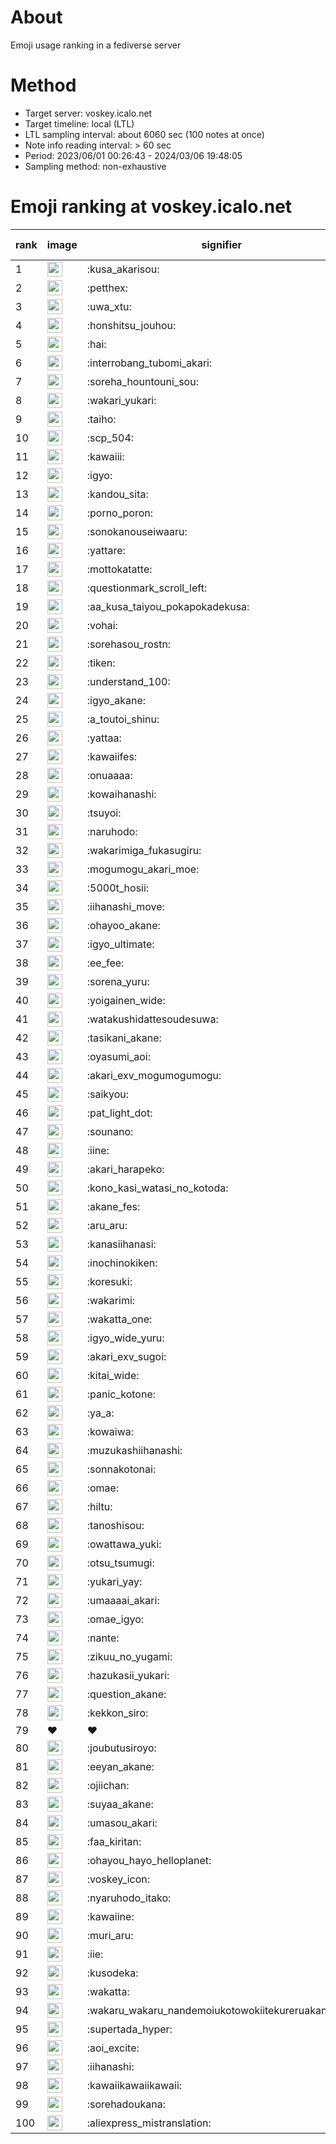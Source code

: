 # About
Emoji usage ranking in a fediverse server

# Method
- Target server: voskey.icalo.net
- Target timeline: local (LTL)
- LTL sampling interval: about 6060 sec (100 notes at once)
- Note info reading interval: > 60 sec
- Period: 2023/06/01 00:26:43 - 2024/03/06 19:48:05 
- Sampling method: non-exhaustive

# Emoji ranking at voskey.icalo.net

|rank|image|signifier|type|frequency score|
|----|----|----|----|----|
|1|<img height="24" src="https://voskey.icalo.net/emoji/kusa_akarisou.webp">|:kusa_akarisou:|custom|21112|
|2|<img height="24" src="https://voskey.icalo.net/emoji/petthex.webp">|:petthex:|custom|14159|
|3|<img height="24" src="https://voskey.icalo.net/emoji/uwa_xtu.webp">|:uwa_xtu:|custom|10476|
|4|<img height="24" src="https://voskey.icalo.net/emoji/honshitsu_jouhou.webp">|:honshitsu_jouhou:|custom|7390|
|5|<img height="24" src="https://voskey.icalo.net/emoji/hai.webp">|:hai:|custom|6830|
|6|<img height="24" src="https://voskey.icalo.net/emoji/interrobang_tubomi_akari.webp">|:interrobang_tubomi_akari:|custom|6631|
|7|<img height="24" src="https://voskey.icalo.net/emoji/soreha_hountouni_sou.webp">|:soreha_hountouni_sou:|custom|6269|
|8|<img height="24" src="https://voskey.icalo.net/emoji/wakari_yukari.webp">|:wakari_yukari:|custom|6214|
|9|<img height="24" src="https://voskey.icalo.net/emoji/taiho.webp">|:taiho:|custom|6178|
|10|<img height="24" src="https://voskey.icalo.net/emoji/scp_504.webp">|:scp_504:|custom|5086|
|11|<img height="24" src="https://voskey.icalo.net/emoji/kawaiii.webp">|:kawaiii:|custom|4900|
|12|<img height="24" src="https://voskey.icalo.net/emoji/igyo.webp">|:igyo:|custom|4138|
|13|<img height="24" src="https://voskey.icalo.net/emoji/kandou_sita.webp">|:kandou_sita:|custom|4037|
|14|<img height="24" src="https://voskey.icalo.net/emoji/porno_poron.webp">|:porno_poron:|custom|3854|
|15|<img height="24" src="https://voskey.icalo.net/emoji/sonokanouseiwaaru.webp">|:sonokanouseiwaaru:|custom|3649|
|16|<img height="24" src="https://voskey.icalo.net/emoji/yattare.webp">|:yattare:|custom|3649|
|17|<img height="24" src="https://voskey.icalo.net/emoji/mottokatatte.webp">|:mottokatatte:|custom|3633|
|18|<img height="24" src="https://voskey.icalo.net/emoji/questionmark_scroll_left.webp">|:questionmark_scroll_left:|custom|3606|
|19|<img height="24" src="https://voskey.icalo.net/emoji/aa_kusa_taiyou_pokapokadekusa.webp">|:aa_kusa_taiyou_pokapokadekusa:|custom|3507|
|20|<img height="24" src="https://voskey.icalo.net/emoji/vohai.webp">|:vohai:|custom|3458|
|21|<img height="24" src="https://voskey.icalo.net/emoji/sorehasou_rostn.webp">|:sorehasou_rostn:|custom|3363|
|22|<img height="24" src="https://voskey.icalo.net/emoji/tiken.webp">|:tiken:|custom|3283|
|23|<img height="24" src="https://voskey.icalo.net/emoji/understand_100.webp">|:understand_100:|custom|3060|
|24|<img height="24" src="https://voskey.icalo.net/emoji/igyo_akane.webp">|:igyo_akane:|custom|2792|
|25|<img height="24" src="https://voskey.icalo.net/emoji/a_toutoi_shinu.webp">|:a_toutoi_shinu:|custom|2755|
|26|<img height="24" src="https://voskey.icalo.net/emoji/yattaa.webp">|:yattaa:|custom|2636|
|27|<img height="24" src="https://voskey.icalo.net/emoji/kawaiifes.webp">|:kawaiifes:|custom|2633|
|28|<img height="24" src="https://voskey.icalo.net/emoji/onuaaaa.webp">|:onuaaaa:|custom|2574|
|29|<img height="24" src="https://voskey.icalo.net/emoji/kowaihanashi.webp">|:kowaihanashi:|custom|2543|
|30|<img height="24" src="https://voskey.icalo.net/emoji/tsuyoi.webp">|:tsuyoi:|custom|2470|
|31|<img height="24" src="https://voskey.icalo.net/emoji/naruhodo.webp">|:naruhodo:|custom|2404|
|32|<img height="24" src="https://voskey.icalo.net/emoji/wakarimiga_fukasugiru.webp">|:wakarimiga_fukasugiru:|custom|2290|
|33|<img height="24" src="https://voskey.icalo.net/emoji/mogumogu_akari_moe.webp">|:mogumogu_akari_moe:|custom|2270|
|34|<img height="24" src="https://voskey.icalo.net/emoji/5000t_hosii.webp">|:5000t_hosii:|custom|2203|
|35|<img height="24" src="https://voskey.icalo.net/emoji/iihanashi_move.webp">|:iihanashi_move:|custom|2097|
|36|<img height="24" src="https://voskey.icalo.net/emoji/ohayoo_akane.webp">|:ohayoo_akane:|custom|2066|
|37|<img height="24" src="https://voskey.icalo.net/emoji/igyo_ultimate.webp">|:igyo_ultimate:|custom|2041|
|38|<img height="24" src="https://voskey.icalo.net/emoji/ee_fee.webp">|:ee_fee:|custom|2030|
|39|<img height="24" src="https://voskey.icalo.net/emoji/sorena_yuru.webp">|:sorena_yuru:|custom|1979|
|40|<img height="24" src="https://voskey.icalo.net/emoji/yoigainen_wide.webp">|:yoigainen_wide:|custom|1957|
|41|<img height="24" src="https://voskey.icalo.net/emoji/watakushidattesoudesuwa.webp">|:watakushidattesoudesuwa:|custom|1890|
|42|<img height="24" src="https://voskey.icalo.net/emoji/tasikani_akane.webp">|:tasikani_akane:|custom|1889|
|43|<img height="24" src="https://voskey.icalo.net/emoji/oyasumi_aoi.webp">|:oyasumi_aoi:|custom|1811|
|44|<img height="24" src="https://voskey.icalo.net/emoji/akari_exv_mogumogumogu.webp">|:akari_exv_mogumogumogu:|custom|1738|
|45|<img height="24" src="https://voskey.icalo.net/emoji/saikyou.webp">|:saikyou:|custom|1709|
|46|<img height="24" src="https://voskey.icalo.net/emoji/pat_light_dot.webp">|:pat_light_dot:|custom|1639|
|47|<img height="24" src="https://voskey.icalo.net/emoji/sounano.webp">|:sounano:|custom|1599|
|48|<img height="24" src="https://voskey.icalo.net/emoji/iine.webp">|:iine:|custom|1586|
|49|<img height="24" src="https://voskey.icalo.net/emoji/akari_harapeko.webp">|:akari_harapeko:|custom|1578|
|50|<img height="24" src="https://voskey.icalo.net/emoji/kono_kasi_watasi_no_kotoda.webp">|:kono_kasi_watasi_no_kotoda:|custom|1567|
|51|<img height="24" src="https://voskey.icalo.net/emoji/akane_fes.webp">|:akane_fes:|custom|1550|
|52|<img height="24" src="https://voskey.icalo.net/emoji/aru_aru.webp">|:aru_aru:|custom|1539|
|53|<img height="24" src="https://voskey.icalo.net/emoji/kanasiihanasi.webp">|:kanasiihanasi:|custom|1519|
|54|<img height="24" src="https://voskey.icalo.net/emoji/inochinokiken.webp">|:inochinokiken:|custom|1483|
|55|<img height="24" src="https://voskey.icalo.net/emoji/koresuki.webp">|:koresuki:|custom|1472|
|56|<img height="24" src="https://voskey.icalo.net/emoji/wakarimi.webp">|:wakarimi:|custom|1466|
|57|<img height="24" src="https://voskey.icalo.net/emoji/wakatta_one.webp">|:wakatta_one:|custom|1360|
|58|<img height="24" src="https://voskey.icalo.net/emoji/igyo_wide_yuru.webp">|:igyo_wide_yuru:|custom|1351|
|59|<img height="24" src="https://voskey.icalo.net/emoji/akari_exv_sugoi.webp">|:akari_exv_sugoi:|custom|1339|
|60|<img height="24" src="https://voskey.icalo.net/emoji/kitai_wide.webp">|:kitai_wide:|custom|1337|
|61|<img height="24" src="https://voskey.icalo.net/emoji/panic_kotone.webp">|:panic_kotone:|custom|1307|
|62|<img height="24" src="https://voskey.icalo.net/emoji/ya_a.webp">|:ya_a:|custom|1254|
|63|<img height="24" src="https://voskey.icalo.net/emoji/kowaiwa.webp">|:kowaiwa:|custom|1221|
|64|<img height="24" src="https://voskey.icalo.net/emoji/muzukashiihanashi.webp">|:muzukashiihanashi:|custom|1189|
|65|<img height="24" src="https://voskey.icalo.net/emoji/sonnakotonai.webp">|:sonnakotonai:|custom|1159|
|66|<img height="24" src="https://voskey.icalo.net/emoji/omae.webp">|:omae:|custom|1149|
|67|<img height="24" src="https://voskey.icalo.net/emoji/hiltu.webp">|:hiltu:|custom|1118|
|68|<img height="24" src="https://voskey.icalo.net/emoji/tanoshisou.webp">|:tanoshisou:|custom|1115|
|69|<img height="24" src="https://voskey.icalo.net/emoji/owattawa_yuki.webp">|:owattawa_yuki:|custom|1108|
|70|<img height="24" src="https://voskey.icalo.net/emoji/otsu_tsumugi.webp">|:otsu_tsumugi:|custom|1094|
|71|<img height="24" src="https://voskey.icalo.net/emoji/yukari_yay.webp">|:yukari_yay:|custom|1091|
|72|<img height="24" src="https://voskey.icalo.net/emoji/umaaaai_akari.webp">|:umaaaai_akari:|custom|1059|
|73|<img height="24" src="https://voskey.icalo.net/emoji/omae_igyo.webp">|:omae_igyo:|custom|1047|
|74|<img height="24" src="https://voskey.icalo.net/emoji/nante.webp">|:nante:|custom|1045|
|75|<img height="24" src="https://voskey.icalo.net/emoji/zikuu_no_yugami.webp">|:zikuu_no_yugami:|custom|1038|
|76|<img height="24" src="https://voskey.icalo.net/emoji/hazukasii_yukari.webp">|:hazukasii_yukari:|custom|1034|
|77|<img height="24" src="https://voskey.icalo.net/emoji/question_akane.webp">|:question_akane:|custom|1032|
|78|<img height="24" src="https://voskey.icalo.net/emoji/kekkon_siro.webp">|:kekkon_siro:|custom|1028|
|79|❤|❤|unicode|1011|
|80|<img height="24" src="https://voskey.icalo.net/emoji/joubutusiroyo.webp">|:joubutusiroyo:|custom|1008|
|81|<img height="24" src="https://voskey.icalo.net/emoji/eeyan_akane.webp">|:eeyan_akane:|custom|996|
|82|<img height="24" src="https://voskey.icalo.net/emoji/ojiichan.webp">|:ojiichan:|custom|993|
|83|<img height="24" src="https://voskey.icalo.net/emoji/suyaa_akane.webp">|:suyaa_akane:|custom|986|
|84|<img height="24" src="https://voskey.icalo.net/emoji/umasou_akari.webp">|:umasou_akari:|custom|978|
|85|<img height="24" src="https://voskey.icalo.net/emoji/faa_kiritan.webp">|:faa_kiritan:|custom|974|
|86|<img height="24" src="https://voskey.icalo.net/emoji/ohayou_hayo_helloplanet.webp">|:ohayou_hayo_helloplanet:|custom|968|
|87|<img height="24" src="https://voskey.icalo.net/emoji/voskey_icon.webp">|:voskey_icon:|custom|951|
|88|<img height="24" src="https://voskey.icalo.net/emoji/nyaruhodo_itako.webp">|:nyaruhodo_itako:|custom|946|
|89|<img height="24" src="https://voskey.icalo.net/emoji/kawaiine.webp">|:kawaiine:|custom|945|
|90|<img height="24" src="https://voskey.icalo.net/emoji/muri_aru.webp">|:muri_aru:|custom|940|
|91|<img height="24" src="https://voskey.icalo.net/emoji/iie.webp">|:iie:|custom|930|
|92|<img height="24" src="https://voskey.icalo.net/emoji/kusodeka.webp">|:kusodeka:|custom|929|
|93|<img height="24" src="https://voskey.icalo.net/emoji/wakatta.webp">|:wakatta:|custom|928|
|94|<img height="24" src="https://voskey.icalo.net/emoji/wakaru_wakaru_nandemoiukotowokiitekureruakanetyan.webp">|:wakaru_wakaru_nandemoiukotowokiitekureruakanetyan:|custom|916|
|95|<img height="24" src="https://voskey.icalo.net/emoji/supertada_hyper.webp">|:supertada_hyper:|custom|906|
|96|<img height="24" src="https://voskey.icalo.net/emoji/aoi_excite.webp">|:aoi_excite:|custom|902|
|97|<img height="24" src="https://voskey.icalo.net/emoji/iihanashi.webp">|:iihanashi:|custom|898|
|98|<img height="24" src="https://voskey.icalo.net/emoji/kawaiikawaiikawaii.webp">|:kawaiikawaiikawaii:|custom|895|
|99|<img height="24" src="https://voskey.icalo.net/emoji/sorehadoukana.webp">|:sorehadoukana:|custom|894|
|100|<img height="24" src="https://voskey.icalo.net/emoji/aliexpress_mistranslation.webp">|:aliexpress_mistranslation:|custom|877|
